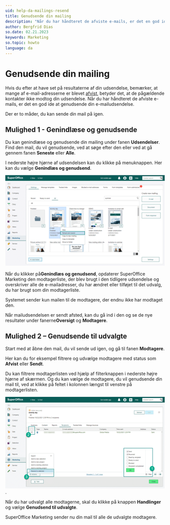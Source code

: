 ```yaml
---
uid: help-da-mailings-resend
title: Genudsende din mailing
description: "Når du har håndteret de afviste e-mails, er det en god ide at genudsende din e-mailudsendelse."
author: Bergfrid Dias
so.date: 02.21.2023
keywords: Marketing
so.topic: howto
language: da
---
```


# Genudsende din mailing

Hvis du efter at have set på resultaterne af din udsendelse, bemærker, at mange af e-mail-adresserne er blevet [afvist][1], betyder det, at de pågældende kontakter ikke modtog din udsendelse. Når du har håndteret de afviste e-mails, er det en god ide at genudsende din e-mailudsendelse.

Der er to måder, du kan sende din mail på igen.

## Mulighed 1 - Genindlæse og genudsende

Du kan genindlæse og genudsende din mailing under fanen **Udsendelser**. Find den mail, du vil genudsende, ved at søge efter den eller ved at gå gennem fanen **Seneste** eller **Alle**.

I nederste højre hjørne af udsendelsen kan du klikke på menuknappen. Her kan du vælge **Genindlæs og genudsend**.

![Med menuknappen kan du genudsende mailen fra din mappe -screenshot][img1]

 Når du klikker på**Genindlæs og genudsend**, opdaterer SuperOffice Marketing den modtagerliste, der blev brugt i den tidligere udsendelse og overskriver alle de e-mailadresser, du har ændret eller tilføjet til det udvalg, du har brugt som din modtagerliste.

Systemet sender kun mailen til de modtagere, der endnu ikke har modtaget den.

Når mailudsendelsen er sendt afsted, kan du gå ind i den og se de nye resultater under fanerne**Oversigt** og **Modtagere**.

## Mulighed 2 – Genudsende til udvalgte

Start med at åbne den mail, du vil sende ud igen, og gå til fanen **Modtagere**.

Her kan du for eksempel filtrere og udvælge modtagere med status som **Afvist** eller **Sendt**.

Du kan filtrere modtagerlisten ved hjælp af filterknappen i nederste højre hjørne af skærmen. Og du kan vælge de modtagere, du vil genudsende din mail til, ved at klikke på feltet i kolonnen længst til venstre på modtagerlisten.

![Du kan filtrere status for kontakterne, når du genudsender en mail -screenshot][img2].

Når du har udvalgt alle modtagerne, skal du klikke på knappen **Handlinger** og vælge **Genudsend til udvalgte**.

SuperOffice Marketing sender nu din mail til alle de udvalgte modtagere.

<!-- Referenced links -->

<!-- Referenced images -->
[1]: ../../recipients/learn/manage-bounces.md

<!-- Referenced images -->
[img1]: ../../../../media/loc/en/marketing/reload-resend.png
[img2]: ../../../../media/loc/en/marketing/filter-and-select-to-resend.png
